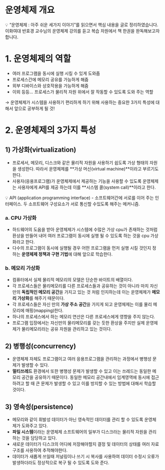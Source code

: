 # 운영체제 개요

<aside>
💡 “운영체제 : 아주 쉬운 세가지 이야기”를 읽으면서 핵심 내용을 글로 정리하였습니다.
이화여대 반효경 교수님의 운영체제 강의를 듣고 복습 차원에서 책 한권을 완독해보고자 합니다.
</aside>

# 1. 운영체제의 역할

- 여러 프로그램을 동시에 실행 시킬 수 있게 도와줌
- 프로세스간에 메모리 공유를 가능하게 해줌
- 외부 디바이스와 상호작용을 가능하게 해줌
- 이외 등등… 프로세스가 물리적 자원 위에서 잘 작동할 수 있도록 도와 주는 역할

→ 운영체제가 시스템을 사용하기 편리하게 하기 위해 사용하는 중요한 3가지 특성에 대해서 앞으로 공부하게 될 것!

# 2. 운영체제의 3가지 특성

## 1) 가상화(virtualization)

- 프로세서, 메모리, 디스크와 같은 물리적 자원을 사용하기 쉽도록 가상 형태의 자원을 생성한다. 따라서 운영체제를 **가상 머신(virtual machine)**이라고 부르기도 한다.
- 사용자(응용프로그램)가 운영체제에서 제공하는 기능을 사용할 수 있도록 운영체제는 사용자에게 API를 제공 하는데 이를 **시스템 콜(system call)**이라고 한다.

<aside>
💡 API (application programming interface)
- 소프트웨어간에 서로를 이어 주는 인터페이스. 두 소프트웨어 구성요소가 서로 통신할 수있도록 해주는 메커니즘.
</aside>

### a. CPU 가상화

- 하드웨어의 도움을 받아 운영체제가 시스템에 수많은 가상 cpu가 존재하는 것처럼 환상을 만들어 내어 여러 프로그램이 동시에 실행 될 수 있도록 하는 것을 cpu 가상화라고 한다.
- 다수의 프로그램이 동시에 실행될 경우 어떤 프로그램을 먼저 실행 시킬 것인지 정하는 **운영체제 정책과 구현 기법**에 대해 앞으로 학습한다.

### b. 메모리 가상화

- 컴퓨터에서 실제 물리적 메모리의 모델은 단순한 바이트의 배열이다.
- 각 프로세스들은 물리메모리를 다른 프로세스들과 공유하는 것이 아니라 마치 자신만의 **독립적인 메모리 공간**을 가지고 있는 것 처럼 인지하는데 이는 운영체제가 **메모리 가상화**를 해주기 때문이다.
- 각 프로세스들은 자신 만의 **가상 주소 공간**을 가지게 되고 운영체제는 이를 물리 메모리에 매핑(mapping)한다.
- 하나의 프로세스에서 하는 메모리 연산은 다른 프로세스에게 영향을 주지 않는다.
- 프로그램 입장에서는 자신만의 물리메모리를 갖는 듯한 환상을 주지만 실제 운영체제가 물리메모리라는 공유 자원을 관리하고 있는 것이다.

## 2) 병행성(concurrency)

- 운영체제 자체도 프로그램이고 여러 응용프로그램을 관리하는 과정에서 병행성 문제가 발생할 수 있다.
- **멀티쓰레드** 환경에서 또한 병행성 문제가 발생할 수 있고 이는 쓰레드는 동일한 메모리 공간을 공유하기 때문이다. 동일한 메모리 공간내에서 임계영역에 동시에 접근하려고 할 때 큰 문제가 발생할 수 있고 이를 방지할 수 있는 방법에 대해서 학습할 것이다.

## 3) 영속성(persistence)

- 메모리와 같이 휘발성 데이터가 아닌 영속적인 데이터를 관리 할 수 있도록 운영체제가 도와주고 있다.
- **파일 시스템**이라는 운영체제 소프트웨어의 일부가 디스크라는 물리적 자원을 관리하는 것을 담당하고 있다.
- 새로운 데이터가 디스크의 어디에 저장해야할지 결정 및 데이터의 상태를 여러 자료구조를 사용하여 추적해야한다.
- 데이터가 새롭게 쓰일때 저널링이나 쓰기 시 복사를 사용하여 데이터 수정시 오류가 발생하더라도 정상적으로 복구 될 수 있도록 도와 준다.